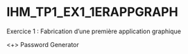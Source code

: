 # IHM_TP1_EX1_1ERAPPGRAPH
 Exercice 1 :  Fabrication d’une première application graphique
 
 <+> Password Generator
